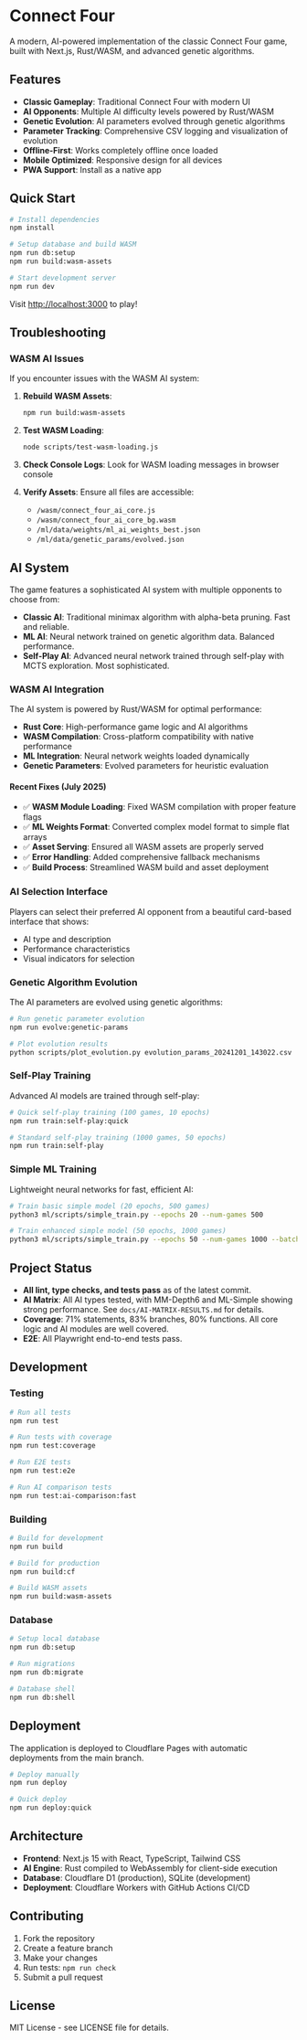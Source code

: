 # Connect Four

A modern, AI-powered implementation of the classic Connect Four game, built with Next.js, Rust/WASM, and advanced genetic algorithms.

## Features

- **Classic Gameplay**: Traditional Connect Four with modern UI
- **AI Opponents**: Multiple AI difficulty levels powered by Rust/WASM
- **Genetic Evolution**: AI parameters evolved through genetic algorithms
- **Parameter Tracking**: Comprehensive CSV logging and visualization of evolution
- **Offline-First**: Works completely offline once loaded
- **Mobile Optimized**: Responsive design for all devices
- **PWA Support**: Install as a native app

## Quick Start

```bash
# Install dependencies
npm install

# Setup database and build WASM
npm run db:setup
npm run build:wasm-assets

# Start development server
npm run dev
```

Visit [http://localhost:3000](http://localhost:3000) to play!

## Troubleshooting

### WASM AI Issues

If you encounter issues with the WASM AI system:

1. **Rebuild WASM Assets**:

   ```bash
   npm run build:wasm-assets
   ```

2. **Test WASM Loading**:

   ```bash
   node scripts/test-wasm-loading.js
   ```

3. **Check Console Logs**: Look for WASM loading messages in browser console

4. **Verify Assets**: Ensure all files are accessible:
   - `/wasm/connect_four_ai_core.js`
   - `/wasm/connect_four_ai_core_bg.wasm`
   - `/ml/data/weights/ml_ai_weights_best.json`
   - `/ml/data/genetic_params/evolved.json`

## AI System

The game features a sophisticated AI system with multiple opponents to choose from:

- **Classic AI**: Traditional minimax algorithm with alpha-beta pruning. Fast and reliable.
- **ML AI**: Neural network trained on genetic algorithm data. Balanced performance.
- **Self-Play AI**: Advanced neural network trained through self-play with MCTS exploration. Most sophisticated.

### WASM AI Integration

The AI system is powered by Rust/WASM for optimal performance:

- **Rust Core**: High-performance game logic and AI algorithms
- **WASM Compilation**: Cross-platform compatibility with native performance
- **ML Integration**: Neural network weights loaded dynamically
- **Genetic Parameters**: Evolved parameters for heuristic evaluation

#### Recent Fixes (July 2025)

- ✅ **WASM Module Loading**: Fixed WASM compilation with proper feature flags
- ✅ **ML Weights Format**: Converted complex model format to simple flat arrays
- ✅ **Asset Serving**: Ensured all WASM assets are properly served
- ✅ **Error Handling**: Added comprehensive fallback mechanisms
- ✅ **Build Process**: Streamlined WASM build and asset deployment

### AI Selection Interface

Players can select their preferred AI opponent from a beautiful card-based interface that shows:

- AI type and description
- Performance characteristics
- Visual indicators for selection

### Genetic Algorithm Evolution

The AI parameters are evolved using genetic algorithms:

```bash
# Run genetic parameter evolution
npm run evolve:genetic-params

# Plot evolution results
python scripts/plot_evolution.py evolution_params_20241201_143022.csv
```

### Self-Play Training

Advanced AI models are trained through self-play:

```bash
# Quick self-play training (100 games, 10 epochs)
npm run train:self-play:quick

# Standard self-play training (1000 games, 50 epochs)
npm run train:self-play
```

### Simple ML Training

Lightweight neural networks for fast, efficient AI:

```bash
# Train basic simple model (20 epochs, 500 games)
python3 ml/scripts/simple_train.py --epochs 20 --num-games 500

# Train enhanced simple model (50 epochs, 1000 games)
python3 ml/scripts/simple_train.py --epochs 50 --num-games 1000 --batch-size 64 --learning-rate 0.0005 --output simple_model_enhanced.json
```

## Project Status

- **All lint, type checks, and tests pass** as of the latest commit.
- **AI Matrix**: All AI types tested, with MM-Depth6 and ML-Simple showing strong performance. See `docs/AI-MATRIX-RESULTS.md` for details.
- **Coverage**: 71% statements, 83% branches, 80% functions. All core logic and AI modules are well covered.
- **E2E**: All Playwright end-to-end tests pass.

## Development

### Testing

```bash
# Run all tests
npm run test

# Run tests with coverage
npm run test:coverage

# Run E2E tests
npm run test:e2e

# Run AI comparison tests
npm run test:ai-comparison:fast
```

### Building

```bash
# Build for development
npm run build

# Build for production
npm run build:cf

# Build WASM assets
npm run build:wasm-assets
```

### Database

```bash
# Setup local database
npm run db:setup

# Run migrations
npm run db:migrate

# Database shell
npm run db:shell
```

## Deployment

The application is deployed to Cloudflare Pages with automatic deployments from the main branch.

```bash
# Deploy manually
npm run deploy

# Quick deploy
npm run deploy:quick
```

## Architecture

- **Frontend**: Next.js 15 with React, TypeScript, Tailwind CSS
- **AI Engine**: Rust compiled to WebAssembly for client-side execution
- **Database**: Cloudflare D1 (production), SQLite (development)
- **Deployment**: Cloudflare Workers with GitHub Actions CI/CD

## Contributing

1. Fork the repository
2. Create a feature branch
3. Make your changes
4. Run tests: `npm run check`
5. Submit a pull request

## License

MIT License - see LICENSE file for details.
